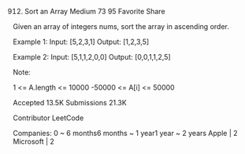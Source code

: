 912. Sort an Array
Medium 73 95 Favorite Share

Given an array of integers nums, sort the array in ascending order.

Example 1:
Input: [5,2,3,1]
Output: [1,2,3,5]

Example 2:
Input: [5,1,1,2,0,0]
Output: [0,0,1,1,2,5]

Note:

1 <= A.length <= 10000
-50000 <= A[i] <= 50000

Accepted 13.5K
Submissions 21.3K

Contributor LeetCode

Companies:
0 ~ 6 months6 months ~ 1 year1 year ~ 2 years
Apple | 2 Microsoft | 2
